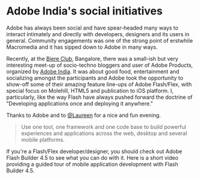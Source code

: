 # Adobe India's social initiatives

Adobe has always been social and have spear-headed many ways to interact intimately and directly with developers, designers and its users in general. Community engagements was one of the strong point of erstwhile Macromedia and it has sipped down to Adobe in many ways.

Recently, at the <a href="http://maps.google.com/maps/place?q=the+biere+club,+bangalore&hl=en&cid=12469811485073525810">Biere Club</a>, Bangalore, there was a small-ish but very interesting meet-up of socio-techno bloggers and user of Adobe Products, organized by <a href="https://www.facebook.com/AdobeIndia">Adobe India</a>. It was about good food, entertainment and socializing amongst the participants and Adobe took the opportunity to show-off some of their amazing feature line-ups of Adobe Flash/Flex, with special focus on Molehill, HTML5 and publication to iOS platform. I, particularly, like the way Flash have always pushed forward the doctrine of "Developing applications once and deploying it anywhere."

Thanks to Adobe and to <a href="https://twitter.com/laureenche">@Laureen</a> for a nice and fun evening.

> Use one tool, one framework and one code base to build powerful experiences and applications across the web, desktop and several mobile platforms.

If you're a Flash/Flex developer/designer, you should check out Adobe Flash Builder 4.5 to see what you can do with it. Here is a short video providing a guided tour of mobile application development with Flash Builder 4.5.